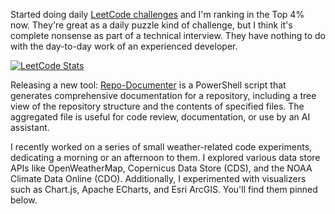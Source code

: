 Started doing daily [LeetCode challenges](https://leetcode.com/u/esoltys/) and I'm ranking in the Top 4% now. They're great as a daily puzzle kind of challenge, but I think it's complete nonsense as part of a technical interview. They have nothing to do with the day-to-day work of an experienced developer.

[![LeetCode Stats](https://leetcard.jacoblin.cool/esoltys?theme=light&font=Noto%20Sans&ext=heatmap)](https://leetcode.com/u/esoltys/)

Releasing a new tool: [Repo-Documenter](https://github.com/esoltys/Repo-Documenter) is a PowerShell script that generates comprehensive documentation for a repository, including a tree view of the repository structure and the contents of specified files. The aggregated file is useful for code review, documentation, or use by an AI assistant.

I recently worked on a series of small weather-related code experiments, dedicating a morning or an afternoon to them. I explored various data store APIs like OpenWeatherMap, Copernicus Data Store (CDS), and the NOAA Climate Data Online (CDO). Additionally, I experimented with visualizers such as Chart.js, Apache ECharts, and Esri ArcGIS. You'll find them pinned below.
